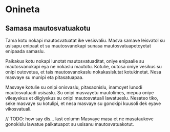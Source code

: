 # Onineta

## Samasa mautosvatuakotu

Tama kotu nokapi mautosvatuatat ike vesisvaliu.
Masva samave leisvatol su usisapu enipaat et
su mautosvanokapi sunasa mautosvatuapetoyetat
enipaada samaslu.

Paikakus kotu nokapi lunotat mautosvatuaditat,
oniye enipaalie su mautosvanokapi eya ne nokaslu
mautotu. Kotulie, outosa oniye vesikus su onipi
outovetua, et tais mautosvanokaslu nokakasislutat
kotukinetat. Nesa masvaye su munipi eta
pitasatuapaa.

Masvaye kotulie su onipi onisvaslu, pitasaonislu,
inamoyet lunodi mautosvatuadi usisaslu. Su onipi
masvayetu mautolimes, mepua oniye vileayekus et
diigiyekus su onipi mautosvatuali lawatueslu.
Nesateo tiko, seke masvaye su kotulipi, et nesa
masvaye su gonokipi kuusoli dek eyave vikosvatuali.

// TODO: how say dis... last column
Masvaye masa et ne masataukove gonokislu lawatue
paikatuapot su usisanu mautosvatuakotut.
